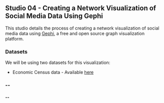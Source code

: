 ## Studio 04 - Creating a Network Visualization of Social Media Data Using Gephi

This studio details the process of creating a network visualization of social media data using [Gephi](https://gephi.org/users/download/), a free and open source graph visualization platform.

### Datasets

We will be using two datasets for this visualization:

* Economic Census data - Available [here](https://github.com/emilyfuhrman/datavis_design/blob/master/2017_Summer/Data/03/economicCensus_2002-2012.csv)

### --
#### --